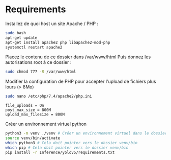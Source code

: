 # Requirements

Installez de quoi host un site Apache / PHP :

```bash
sudo bash
apt-get update
apt-get install apache2 php libapache2-mod-php
systemctl restart apache2
```

Placez le contenu de ce dossier dans /var/www/html
Puis donnez les autorisations root à ce dossier :

```bash
sudo chmod 777 -R /var/www/html
```

Modifier la configuration de PHP pour accepter l'upload de fichiers plus lours (> 8Mo)

```bash
sudo nano /etc/php/7.4/apache2/php.ini
```

    file_uploads = On
    post_max_size = 800M
    upload_max_filesize = 800M

Créer un environnement virtuel python

```bash
python3 -m venv ./venv # Créer un environnement virtuel dans le dossier "public"
source venv/bin/activate
which python3 # Cela doit pointer vers le dossier venv/bin
which pip # Cela doit pointer vers le dossier venv/bin
pip install -r Inference/yolov5/requirements.txt
```
